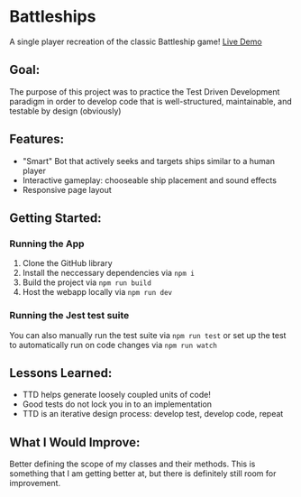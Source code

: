 # Battleships

A single player recreation of the classic Battleship game! [Live Demo](https://datderek.github.io/battleship/)

## Goal:
The purpose of this project was to practice the Test Driven Development paradigm in order to develop code that is well-structured, maintainable, and testable by design (obviously)

## Features:
- "Smart" Bot that actively seeks and targets ships similar to a human player
- Interactive gameplay: chooseable ship placement and sound effects
- Responsive page layout

## Getting Started:
### Running the App
1. Clone the GitHub library
2. Install the neccessary dependencies via `npm i`
3. Build the project via `npm run build`
4. Host the webapp locally via `npm run dev`
### Running the Jest test suite
You can also manually run the test suite via `npm run test` or set up the test to automatically run on code changes via `npm run watch`

## Lessons Learned:
- TTD helps generate loosely coupled units of code!
- Good tests do not lock you in to an implementation
- TTD is an iterative design process: develop test, develop code, repeat

## What I Would Improve:
Better defining the scope of my classes and their methods. This is something that I am getting better at, but there is definitely still room for improvement.

